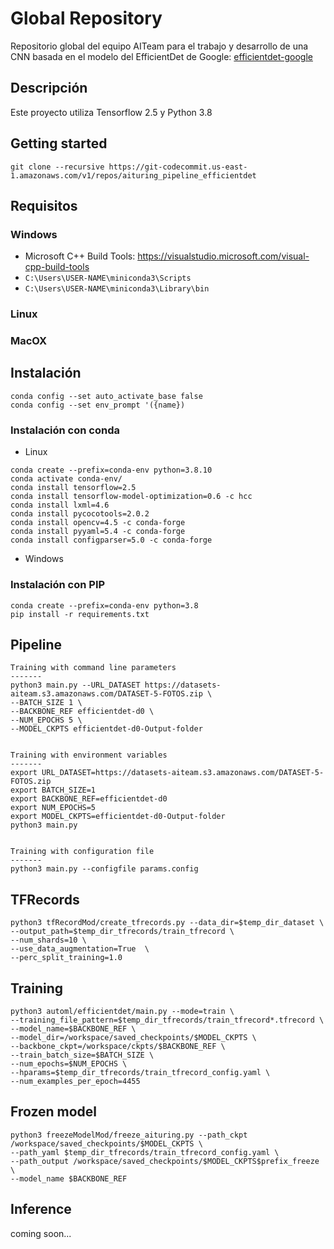 # Global Repository 
Repositorio global del equipo AITeam para el trabajo y desarrollo de una CNN basada en el modelo del EfficientDet de Google: [efficientdet-google](https://github.com/google/automl)

## Descripción
Este proyecto utiliza Tensorflow 2.5 y Python 3.8

## Getting started
```
git clone --recursive https://git-codecommit.us-east-1.amazonaws.com/v1/repos/aituring_pipeline_efficientdet
```

## Requisitos

### Windows
- Microsoft C++ Build Tools: https://visualstudio.microsoft.com/visual-cpp-build-tools
- `C:\Users\USER-NAME\miniconda3\Scripts`
- `C:\Users\USER-NAME\miniconda3\Library\bin`


### Linux

### MacOX

## Instalación
```
conda config --set auto_activate_base false
conda config --set env_prompt '({name})
```

### Instalación con conda
- Linux

```
conda create --prefix=conda-env python=3.8.10
conda activate conda-env/
conda install tensorflow=2.5
conda install tensorflow-model-optimization=0.6 -c hcc
conda install lxml=4.6
conda install pycocotools=2.0.2
conda install opencv=4.5 -c conda-forge
conda install pyyaml=5.4 -c conda-forge
conda install configparser=5.0 -c conda-forge
```

- Windows

### Instalación con PIP
```
conda create --prefix=conda-env python=3.8
pip install -r requirements.txt
```


## Pipeline
```
Training with command line parameters
-------
python3 main.py --URL_DATASET https://datasets-aiteam.s3.amazonaws.com/DATASET-5-FOTOS.zip \
--BATCH_SIZE 1 \
--BACKBONE_REF efficientdet-d0 \
--NUM_EPOCHS 5 \
--MODEL_CKPTS efficientdet-d0-Output-folder


Training with environment variables    
-------
export URL_DATASET=https://datasets-aiteam.s3.amazonaws.com/DATASET-5-FOTOS.zip
export BATCH_SIZE=1
export BACKBONE_REF=efficientdet-d0
export NUM_EPOCHS=5
export MODEL_CKPTS=efficientdet-d0-Output-folder
python3 main.py 


Training with configuration file    
-------
python3 main.py --configfile params.config
```

## TFRecords
```
python3 tfRecordMod/create_tfrecords.py --data_dir=$temp_dir_dataset \
--output_path=$temp_dir_tfrecords/train_tfrecord \
--num_shards=10 \
--use_data_augmentation=True  \
--perc_split_training=1.0
```
## Training
```
python3 automl/efficientdet/main.py --mode=train \
--training_file_pattern=$temp_dir_tfrecords/train_tfrecord*.tfrecord \
--model_name=$BACKBONE_REF \
--model_dir=/workspace/saved_checkpoints/$MODEL_CKPTS \
--backbone_ckpt=/workspace/ckpts/$BACKBONE_REF \
--train_batch_size=$BATCH_SIZE \
--num_epochs=$NUM_EPOCHS \
--hparams=$temp_dir_tfrecords/train_tfrecord_config.yaml \
--num_examples_per_epoch=4455
```

## Frozen model
```
python3 freezeModelMod/freeze_aituring.py --path_ckpt /workspace/saved_checkpoints/$MODEL_CKPTS \
--path_yaml $temp_dir_tfrecords/train_tfrecord_config.yaml \
--path_output /workspace/saved_checkpoints/$MODEL_CKPTS$prefix_freeze \
--model_name $BACKBONE_REF
```

## Inference
coming soon...


